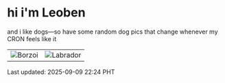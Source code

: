 # hi i'm Leoben

and i like dogs—so have some random dog pics that change whenever my CRON feels like it

|  |  |
|--------|----------|
| ![Borzoi](https://random-dog-vercel.vercel.app/api/random-borzoi?v=1757427853) | ![Labrador](https://random-dog-vercel.vercel.app/api/random-labrador?v=1757427853) |

Last updated: 2025-09-09 22:24 PHT
